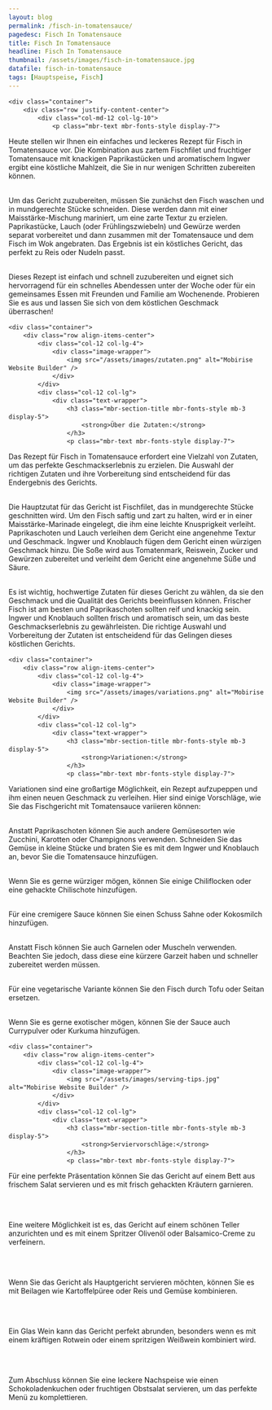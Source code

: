 ```yaml
---
layout: blog
permalink: /fisch-in-tomatensauce/
pagedesc: Fisch In Tomatensauce
title: Fisch In Tomatensauce
headline: Fisch In Tomatensauce
thumbnail: /assets/images/fisch-in-tomatensauce.jpg
datafile: fisch-in-tomatensauce
tags: [Hauptspeise, Fisch]
---
```

<!-- Einleitung START -->
<section data-bs-version="5.1" class="content5 cid-tyyJcTFpkx" id="content5-4">
    <!-- CONTENT-TEMPLATE START -->

    <div class="container">
        <div class="row justify-content-center">
            <div class="col-md-12 col-lg-10">
                <p class="mbr-text mbr-fonts-style display-7">
Heute stellen wir Ihnen ein einfaches und leckeres Rezept für Fisch in Tomatensauce vor. Die Kombination aus zartem Fischfilet und fruchtiger Tomatensauce mit knackigen Paprikastücken und aromatischem Ingwer ergibt eine köstliche Mahlzeit, die Sie in nur wenigen Schritten zubereiten können.<br><br>

Um das Gericht zuzubereiten, müssen Sie zunächst den Fisch waschen und in mundgerechte Stücke schneiden. Diese werden dann mit einer Maisstärke-Mischung mariniert, um eine zarte Textur zu erzielen. Paprikastücke, Lauch (oder Frühlingszwiebeln) und Gewürze werden separat vorbereitet und dann zusammen mit der Tomatensauce und dem Fisch im Wok angebraten. Das Ergebnis ist ein köstliches Gericht, das perfekt zu Reis oder Nudeln passt.<br><br>

Dieses Rezept ist einfach und schnell zuzubereiten und eignet sich hervorragend für ein schnelles Abendessen unter der Woche oder für ein gemeinsames Essen mit Freunden und Familie am Wochenende. Probieren Sie es aus und lassen Sie sich von dem köstlichen Geschmack überraschen!
                </p>
            </div>
        </div>
    </div>
    <!-- CONTENT-TEMPLATE END -->
</section>
<!-- Einleitung ENDE -->

<!-- Über die Zutaten START-->
<section data-bs-version="5.1" class="image1 cid-tyz1VZbAsM" id="image1-a">
    <!-- CONTENT-WITH-IMAGE-AND-HEADLINE-LEFT-TEMPLATE START -->

    <div class="container">
        <div class="row align-items-center">
            <div class="col-12 col-lg-4">
                <div class="image-wrapper">
                    <img src="/assets/images/zutaten.png" alt="Mobirise Website Builder" />
                </div>
            </div>
            <div class="col-12 col-lg">
                <div class="text-wrapper">
                    <h3 class="mbr-section-title mbr-fonts-style mb-3 display-5">
                        <strong>Über die Zutaten:</strong>
                    </h3>
                    <p class="mbr-text mbr-fonts-style display-7">
Das Rezept für Fisch in Tomatensauce erfordert eine Vielzahl von Zutaten, um das perfekte Geschmackserlebnis zu erzielen. Die Auswahl der richtigen Zutaten und ihre Vorbereitung sind entscheidend für das Endergebnis des Gerichts. <br><br>

Die Hauptzutat für das Gericht ist Fischfilet, das in mundgerechte Stücke geschnitten wird. Um den Fisch saftig und zart zu halten, wird er in einer Maisstärke-Marinade eingelegt, die ihm eine leichte Knusprigkeit verleiht. Paprikaschoten und Lauch verleihen dem Gericht eine angenehme Textur und Geschmack. Ingwer und Knoblauch fügen dem Gericht einen würzigen Geschmack hinzu. Die Soße wird aus Tomatenmark, Reiswein, Zucker und Gewürzen zubereitet und verleiht dem Gericht eine angenehme Süße und Säure. <br><br>

Es ist wichtig, hochwertige Zutaten für dieses Gericht zu wählen, da sie den Geschmack und die Qualität des Gerichts beeinflussen können. Frischer Fisch ist am besten und Paprikaschoten sollten reif und knackig sein. Ingwer und Knoblauch sollten frisch und aromatisch sein, um das beste Geschmackserlebnis zu gewährleisten. Die richtige Auswahl und Vorbereitung der Zutaten ist entscheidend für das Gelingen dieses köstlichen Gerichts.
                    </p>
                </div>
            </div>
        </div>
    </div>
    <!-- CONTENT-WITH-IMAGE-AND-HEADLINE-LEFT-TEMPLATE END -->
</section>
<!-- Über die Zutaten END-->

<!-- Variationen START-->
<section data-bs-version="5.1" class="image1 cid-tyz1VZbAsM" id="image1-a">
    <!-- CONTENT-WITH-IMAGE-AND-HEADLINE-LEFT-TEMPLATE START -->

    <div class="container">
        <div class="row align-items-center">
            <div class="col-12 col-lg-4">
                <div class="image-wrapper">
                    <img src="/assets/images/variations.png" alt="Mobirise Website Builder" />
                </div>
            </div>
            <div class="col-12 col-lg">
                <div class="text-wrapper">
                    <h3 class="mbr-section-title mbr-fonts-style mb-3 display-5">
                        <strong>Variationen:</strong>
                    </h3>
                    <p class="mbr-text mbr-fonts-style display-7">
Variationen sind eine großartige Möglichkeit, ein Rezept aufzupeppen und ihm einen neuen Geschmack zu verleihen. Hier sind einige Vorschläge, wie Sie das Fischgericht mit Tomatensauce variieren können:<br><br>

<i class="fa-regular fa-circle-check"></i> Anstatt Paprikaschoten können Sie auch andere Gemüsesorten wie Zucchini, Karotten oder Champignons verwenden. Schneiden Sie das Gemüse in kleine Stücke und braten Sie es mit dem Ingwer und Knoblauch an, bevor Sie die Tomatensauce hinzufügen.<br><br>

<i class="fa-regular fa-circle-check"></i> Wenn Sie es gerne würziger mögen, können Sie einige Chiliflocken oder eine gehackte Chilischote hinzufügen.<br><br>

<i class="fa-regular fa-circle-check"></i> Für eine cremigere Sauce können Sie einen Schuss Sahne oder Kokosmilch hinzufügen.<br><br>

<i class="fa-regular fa-circle-check"></i> Anstatt Fisch können Sie auch Garnelen oder Muscheln verwenden. Beachten Sie jedoch, dass diese eine kürzere Garzeit haben und schneller zubereitet werden müssen.<br><br>

<i class="fa-regular fa-circle-check"></i> Für eine vegetarische Variante können Sie den Fisch durch Tofu oder Seitan ersetzen.<br><br>

<i class="fa-regular fa-circle-check"></i> Wenn Sie es gerne exotischer mögen, können Sie der Sauce auch Currypulver oder Kurkuma hinzufügen.
                    </p>
                </div>
            </div>
        </div>
    </div>
    <!-- CONTENT-WITH-IMAGE-AND-HEADLINE-LEFT-TEMPLATE END -->
</section>
<!-- Variationen END-->

<!-- Serviervorschläge START-->
<section data-bs-version="5.1" class="image1 cid-tyz1VZbAsM" id="image1-a">
    <!-- CONTENT-WITH-IMAGE-AND-HEADLINE-LEFT-TEMPLATE START -->

    <div class="container">
        <div class="row align-items-center">
            <div class="col-12 col-lg-4">
                <div class="image-wrapper">
                    <img src="/assets/images/serving-tips.jpg" alt="Mobirise Website Builder" />
                </div>
            </div>
            <div class="col-12 col-lg">
                <div class="text-wrapper">
                    <h3 class="mbr-section-title mbr-fonts-style mb-3 display-5">
                        <strong>Serviervorschläge:</strong>
                    </h3>
                    <p class="mbr-text mbr-fonts-style display-7">
<i class="fa-regular fa-circle-check"></i> Für eine perfekte Präsentation können Sie das Gericht auf einem Bett aus frischem Salat servieren und es mit frisch gehackten Kräutern garnieren.

<br><br>

<i class="fa-regular fa-circle-check"></i> Eine weitere Möglichkeit ist es, das Gericht auf einem schönen Teller anzurichten und es mit einem Spritzer Olivenöl oder Balsamico-Creme zu verfeinern.

<br><br>

<i class="fa-regular fa-circle-check"></i> Wenn Sie das Gericht als Hauptgericht servieren möchten, können Sie es mit Beilagen wie Kartoffelpüree oder Reis und Gemüse kombinieren.

<br><br>

<i class="fa-regular fa-circle-check"></i> Ein Glas Wein kann das Gericht perfekt abrunden, besonders wenn es mit einem kräftigen Rotwein oder einem spritzigen Weißwein kombiniert wird.

<br><br>

<i class="fa-regular fa-circle-check"></i> Zum Abschluss können Sie eine leckere Nachspeise wie einen Schokoladenkuchen oder fruchtigen Obstsalat servieren, um das perfekte Menü zu komplettieren.
                    </p>
                </div>
            </div>
        </div>
    </div>
    <!-- CONTENT-WITH-IMAGE-AND-HEADLINE-LEFT-TEMPLATE END -->
</section>
<!-- Serviervorschläge END-->